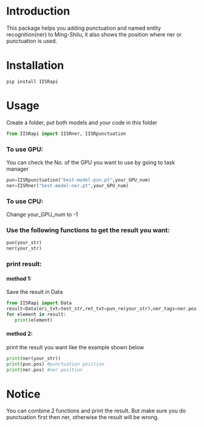 # Introduction
This package helps you adding punctuation and named entity recognition(ner) to Ming-Shilu, it also shows the position where ner or punctuation is used.
# Installation
```
pip install IISRapi
```
# Usage
Create a folder, put both models and your code in this folder
```python
from IISRapi import IISRner, IISRpunctuation
```
### To use GPU:
You can check the No. of the GPU you want to use by going to task manager
```python
pun=IISRpunctuation("best-model-pun.pt",your_GPU_num)
ner=IISRner("best-model-ner.pt",your_GPU_num)
```
### To use CPU:
Change your_GPU_num to -1

### Use the following functions to get the result you want:
```python
pun(your_str)
ner(your_str)
```

### print result:

#### method 1:
Save the result in Data
```python
from IISRapi import Data
result=Data(ori_txt=test_str,ret_txt=pun_re(your_str),ner_tags=ner.pos,punct=pun.pos)
for element in result:
   print(element)
```
#### method 2:
print the result you want like the example shown below
```python
print(ner(your_str))
print(pun.pos) #punctuation position
print(ner.pos) #ner position
```
# Notice
You can combine 2 functions and print the result. But make sure you do punctuation first then ner, otherwise the result will be wrong.
